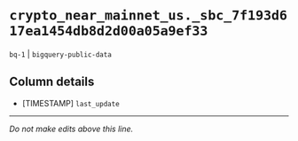 # `crypto_near_mainnet_us._sbc_7f193d617ea1454db8d2d00a05a9ef33`
`bq-1` | `bigquery-public-data`

## Column details
* [TIMESTAMP] `last_update`

-------------------------------------------------------------------------------
*Do not make edits above this line.*

